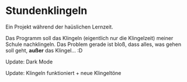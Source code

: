 # Stundenklingeln

Ein Projekt während der haüslichen Lernzeit.

Das Programm soll das Klingeln (eigentlich nur die Klingelzeit) meiner Schule nachklingeln. Das Problem gerade ist bloß, dass alles, was gehen soll geht, **außer** das Klingel...
:D

Update: Dark Mode

Update: Klingeln funktioniert + neue Klingeltöne
